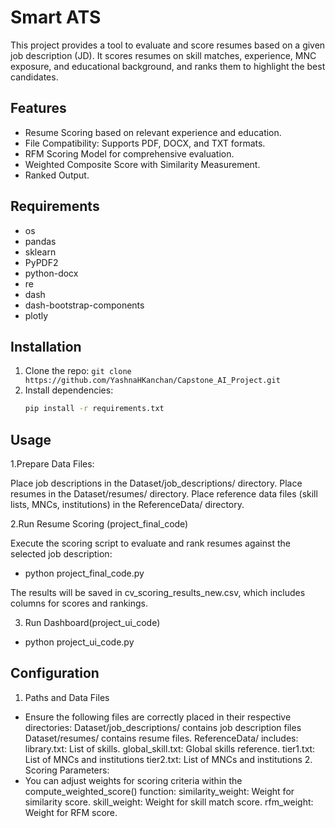 # Smart ATS

This project provides a tool to evaluate and score resumes based on a given job description (JD). It scores resumes on skill matches, experience, MNC exposure, and educational background, and ranks them to highlight the best candidates.

## Features
- Resume Scoring based on relevant experience and education.
- File Compatibility: Supports PDF, DOCX, and TXT formats.
- RFM Scoring Model for comprehensive evaluation.
- Weighted Composite Score with Similarity Measurement.
- Ranked Output.

## Requirements
- os
- pandas
- sklearn
- PyPDF2
- python-docx
- re
- dash
- dash-bootstrap-components
- plotly

## Installation
1. Clone the repo: `git clone https://github.com/YashnaHKanchan/Capstone_AI_Project.git`
2. Install dependencies:
   ```bash
   pip install -r requirements.txt
   
## Usage
1.Prepare Data Files:

Place job descriptions in the Dataset/job_descriptions/ directory.
Place resumes in the Dataset/resumes/ directory.
Place reference data files (skill lists, MNCs, institutions) in the ReferenceData/ directory.

2.Run Resume Scoring (project_final_code)

Execute the scoring script to evaluate and rank resumes against the selected job description:
- python project_final_code.py

The results will be saved in cv_scoring_results_new.csv, which includes columns for scores and rankings.

3. Run Dashboard(project_ui_code)
- python project_ui_code.py

## Configuration
1. Paths and Data Files
- Ensure the following files are correctly placed in their respective directories:
           Dataset/job_descriptions/ contains job description files
           Dataset/resumes/ contains resume files.
           ReferenceData/ includes:
               library.txt: List of skills.
               global_skill.txt: Global skills reference.
               tier1.txt: List of MNCs and institutions
               tier2.txt: List of MNCs and institutions
  2. Scoring Parameters:
- You can adjust weights for scoring criteria within the compute_weighted_score() function:
               similarity_weight: Weight for similarity score.
               skill_weight: Weight for skill match score.
               rfm_weight: Weight for RFM score.



